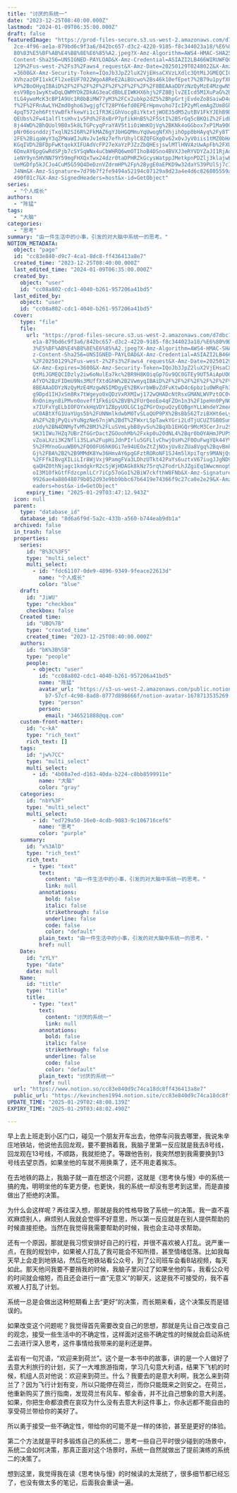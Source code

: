 ```yaml
---
title: "讨厌的系统一"
date: "2023-12-25T08:40:00.000Z"
lastmod: "2024-01-09T06:35:00.000Z"
draft: false
featuredImage: "https://prod-files-secure.s3.us-west-2.amazonaws.com/d7dbc101-8\
  2ce-4f96-ae1a-879bd6c9f3a6/842bc657-d3c2-4220-9185-f8c344023a18/%E6%80%9D%E8%\
  80%83%E5%BF%AB%E4%B8%8E%E6%85%A2.jpeg?X-Amz-Algorithm=AWS4-HMAC-SHA256&X-Amz-\
  Content-Sha256=UNSIGNED-PAYLOAD&X-Amz-Credential=ASIAZI2LB466WIRUWFQC%2F20250\
  129%2Fus-west-2%2Fs3%2Faws4_request&X-Amz-Date=20250129T024802Z&X-Amz-Expires\
  =3600&X-Amz-Security-Token=IQoJb3JpZ2luX2VjEHsaCXVzLXdlc3QtMiJGMEQCICVZeosc8q\
  XVhzazOFI1xkCFl2xeEUF7022WgoA8ReE2AiBUcwo%2Bs46k10efEpet7%2B79u1pyfXFlrMo26I3\
  kP%2BoOHyqIBAiD%2F%2F%2F%2F%2F%2F%2F%2F%2F%2F8BEAAaDDYzNzQyMzE4MzgwNSIMoQPsOf\
  esV9Bps1wyKtwDqLQWMYDkZDkAG3eaCdBbLEIWKHX6hj%2FZ8BjlvZEIcd5M1XuPaG%2BeroLvrdb\
  tLG4ywoMcK3cBP1A9Uc1R0bBiMW77yM3%2FCx2ubkp2dZ5%2BhpGrtjEvdeZo8SaiwD4uAWemgzB4\
  f%2F%2FRnAwLYHZmd0gho63wgjgfCT28PY6efd0EPErHpmvoho7IcIP2yMlemAgZUm8Ghz%2FOJlK\
  4pqT572eh6FttVwBfkfkewYi1c1fR3KiGhVocg8iYktxtjWOE35dM52utBV1FkYJEhB9DE174OgXo\
  QEUbs%2Fw41alfltsHhv1v5Pd%2F8xBrP7pfikHnB5%2F5StI%2B5rGq5cBKQiZ%2FidEInfBJmZi\
  8j44WD%2BhQUol9B0x5k8LTGPcyqPraYAV5t1iOiWmKOjVg%2BKNk4oGGbox7xP1Ma900%2BZLIT2\
  pNr06osnddzjTxqlN2SI6R%2FkMAZ6gYJbHGQMmuYqUwogNfXhjihOpp0bHAyq%2Fy8TTLKgDPHe%\
  2FE%2BiqaWyY3qZPWaWIJuNvJv1eNz7efhrUhylC8ZQFGXg0v62x0vJyV0iis1tMZ0bHAAVI6LagN\
  KGqIVD%2BFDpFwKtqokXIFUAdVcFP27eXaYzPJZzZbQHEsjswlMTlHNVAzUwApFb%2FXUtcrVO8w6\
  6DmvAY6pgGwRdSPjb7cSYSqWNx4uCbWHRQ6wmOTIhoB4DSno4BVXJ3eRYVDYZaJI1RjAo1UDginvG\
  ieNY9yn5HVNN79Y59mgFHXQxTwx24dzr0taDPHRZkGcysWatppJMetkpnPDZlj3klajwEH9Lc8zqV\
  UeMGDfp5kJCJo4CuM5G59Q4DeDznVZdrmHP%2Fp%2BygE0aEPKD9w32daYS39PUlSj7cI4VkW5QOG\
  J4Nm&X-Amz-Signature=7d79b7f2fe9494a52194c07129a8d23a4e4d6c826805559a682bc41e\
  490f01c7&X-Amz-SignedHeaders=host&x-id=GetObject"
series:
  - "个人成长"
authors:
  - "陈猛"
tags:
  - "大脑"
categories:
  - "思考"
summary: "由一件生活中的小事，引发的对大脑中系统一的思考。"
NOTION_METADATA:
  object: "page"
  id: "cc83e840-d9c7-4ca1-8dc8-ff436413a8e7"
  created_time: "2023-12-25T08:40:00.000Z"
  last_edited_time: "2024-01-09T06:35:00.000Z"
  created_by:
    object: "user"
    id: "cc08a802-cdc1-4040-b261-957206a41bd5"
  last_edited_by:
    object: "user"
    id: "cc08a802-cdc1-4040-b261-957206a41bd5"
  cover:
    type: "file"
    file:
      url: "https://prod-files-secure.s3.us-west-2.amazonaws.com/d7dbc101-82ce-4f96-a\
        e1a-879bd6c9f3a6/842bc657-d3c2-4220-9185-f8c344023a18/%E6%80%9D%E8%80%8\
        3%E5%BF%AB%E4%B8%8E%E6%85%A2.jpeg?X-Amz-Algorithm=AWS4-HMAC-SHA256&X-Am\
        z-Content-Sha256=UNSIGNED-PAYLOAD&X-Amz-Credential=ASIAZI2LB466TMNZXLCP\
        %2F20250129%2Fus-west-2%2Fs3%2Faws4_request&X-Amz-Date=20250129T024713Z\
        &X-Amz-Expires=3600&X-Amz-Security-Token=IQoJb3JpZ2luX2VjEHsaCXVzLXdlc3\
        QtMiJGMEQCIDzly2iw6oNulEa7kc%2BR9H8KOiqGp7Gv9QC0GTEy9UT5AiApUO0gA2F3Igl\
        AfYD%2BzFIDmU9Ns3MUffXtdGhW%2B2VwmyqIBAiD%2F%2F%2F%2F%2F%2F%2F%2F%2F%2F\
        8BEAAaDDYzNzQyMzE4MzgwNSIMDgyE%2BKvrbWBvZdFvKtwD4c6pbz1u0WRqFh3Mc0YQ7cR\
        g9Dpd1IHJxSm8Rx7tWgeyo0xQDzVxRXMIwj172wQHADcNtRsxGMANLWVPztOC0vTEwkcjmf\
        RnOnimyn8iPMvn0oveff1Fk6iG%2BVB%2FUrQeoEo4qFZOn1n3%2F1peHn0PyNG9l7ruL9o\
        x7IUFxYgELbIOFOYxkHqVDY1ZBpyUOLGC1gZPGrOxpuQzyEQBgnYLLWndeY2meAJiFycfZy\
        uC0ABtXfG1UaYUgs5b%2FUNNmlkdwbM0TvSLoQUP9PX%2BsBbS62TziBXHt6eLyYEoMnT5O\
        A%2F%2BjPyQivYuNgzNe67njW%2BdT%2FWxrLSpTawkYGri2LdTjUCUZTGB0SumiMQKmXiI\
        zUdy%2BN4DNMyTvM%2BMJ%2FLuSVmLybB8yvSu%2BqXb1EHGQr9McM3CerJru2SN8dBWqvs\
        5K31IWu7HZq7UBrZfGGrDactZGOoohMb%2Fxkp0u20dNL4%2Bqr0bOYAHmJPUPSHYBpeOYM\
        vZoaLXzi3K2Nfli3SLa%2FupHiJdnPIrlu5GFLlvChwjOsH%2F0OuFwgYQk44Y%2BDZelMO\
        5%2FMYnoGuuWB0%2FQ00FU6hK0Gi7e94UEOxZtZjNOxjUv8zZUa8Vgq%2BqvBmkElhBIA0T\
        Gj%2FBA%2B2%2B9MMdK8Yw36HmvAY6pgGFztRORoNF1SJ4m5lXpiTqrs9MANjQsVufciHmO\
        %2FFfkIBvgXILiLIr8WjVxj9PamgFVa3LDhzUTkt42PaYs6uztxV67iugJJgND9aaTDu380\
        qaQHZ0thNjagc1kmdgkrR2cSjWjHDAGk8kNz75rq%2FodrLhJZgiEq1Wwcmnop9A4LMewg1\
        oI3M10fkGtfFdzcpmlLCr7iCp57oGoI%2BiW7ckfthW8FNb&X-Amz-Signature=0887e00\
        9926ae4a88048079b052d93e9bb9bbc67b6419e74366f9c27ca0e2e29&X-Amz-SignedH\
        eaders=host&x-id=GetObject"
      expiry_time: "2025-01-29T03:47:12.943Z"
  icon: null
  parent:
    type: "database_id"
    database_id: "8d6a6f9d-5a2c-433b-a560-b744eab9db1a"
  archived: false
  in_trash: false
  properties:
    series:
      id: "B%3C%3FS"
      type: "multi_select"
      multi_select:
        - id: "fdc61107-0de9-4896-9349-9feace22613d"
          name: "个人成长"
          color: "blue"
    draft:
      id: "JiWU"
      type: "checkbox"
      checkbox: false
    Created time:
      id: "UBQ%7B"
      type: "created_time"
      created_time: "2023-12-25T08:40:00.000Z"
    authors:
      id: "bK%3B%5B"
      type: "people"
      people:
        - object: "user"
          id: "cc08a802-cdc1-4040-b261-957206a41bd5"
          name: "陈猛"
          avatar_url: "https://s3-us-west-2.amazonaws.com/public.notion-static.com/775523\
            b7-57cf-4c98-8ad8-8777d898666f/notion-avatar-1678713535269.png"
          type: "person"
          person:
            email: "346521888@qq.com"
    custom-front-matter:
      id: "c~kA"
      type: "rich_text"
      rich_text: []
    tags:
      id: "jw%7CC"
      type: "multi_select"
      multi_select:
        - id: "4b08a7ed-d163-40da-b224-c8bb8599911e"
          name: "大脑"
          color: "gray"
    categories:
      id: "nbY%3F"
      type: "multi_select"
      multi_select:
        - id: "ed729a50-16e0-4cdb-9083-9c106716cef6"
          name: "思考"
          color: "purple"
    summary:
      id: "x%3AlD"
      type: "rich_text"
      rich_text:
        - type: "text"
          text:
            content: "由一件生活中的小事，引发的对大脑中系统一的思考。"
            link: null
          annotations:
            bold: false
            italic: false
            strikethrough: false
            underline: false
            code: false
            color: "default"
          plain_text: "由一件生活中的小事，引发的对大脑中系统一的思考。"
          href: null
    Date:
      id: "zYLY"
      type: "date"
      date: null
    Name:
      id: "title"
      type: "title"
      title:
        - type: "text"
          text:
            content: "讨厌的系统一"
            link: null
          annotations:
            bold: false
            italic: false
            strikethrough: false
            underline: false
            code: false
            color: "default"
          plain_text: "讨厌的系统一"
          href: null
  url: "https://www.notion.so/cc83e840d9c74ca18dc8ff436413a8e7"
  public_url: "https://kevinchen1994.notion.site/cc83e840d9c74ca18dc8ff436413a8e7"
UPDATE_TIME: "2025-01-29T02:48:08.139Z"
EXPIRY_TIME: "2025-01-29T03:48:02.490Z"

---
```

<link rel="stylesheet" href="https://cdn.jsdelivr.net/npm/katex@0.16.2/dist/katex.min.css" integrity="sha384-bYdxxUwYipFNohQlHt0bjN/LCpueqWz13HufFEV1SUatKs1cm4L6fFgCi1jT643X" crossorigin="anonymous">


早上去上班走到小区门口，碰见一个朋友开车出去，他停车问我去哪里，我说朱辛庄地铁站，他说他去回龙观，要不要捎着我，我脑子里第一反应就是我去8号线，回龙观在13号线，不顺路，我就拒绝了。等跟他告别，我突然想到我需要换到13号线去望京西，如果坐他的车就不用换乘了，还不用走着挨冻。


在去地铁的路上，我脑子就一直在想这个问题，这就是《思考快与慢》中的系统一搞的鬼，明明坐他的车更方便，也更快，我的系统一却没有思考到这里，而是直接做出了拒绝的决策。


为什么会这样呢？再往深入想，那就是我的性格导致了系统一的决策。我一直不喜欢麻烦别人，麻烦别人我就会觉得不好意思，所以第一反应就是在别人提供帮助的时候直接拒绝。当然在我觉得我需要帮助的时候，我也会主动寻求帮助。


还有一个原因，那就是我习惯安排好自己的行程，并很不喜欢被人打乱。说严重一点，在我的规划中，如果被人打乱了我可能会不知所措，甚至情绪低落。比如我每天早上会走到地铁站，然后在地铁站看公众号，到了公司班车会看B站视频，每天如此。那天他问我要不要捎我的时候，我脑子里闪过了如果坐他的车，我看公众号的时间就会缩短，而且还会进行一直“无意义”的聊天，这是我不可接受的，我不喜欢被人打乱了计划。


系统一总是会做出这种短期看上去“更好”的决策，而长期来看，这个决策反而是错误的。


如果改变这个问题呢？我觉得首先需要改变自己的思想，那就是先让自己改变自己的观念，接受一些生活中的不确定性，这样面对这些不确定性的时候就会启动系统二去进行深入思考，这件事情给我带来的是利还是弊。


孟岩有一句咒语，“欢迎来到荷兰”。这个是一本书中的故事，讲的是一个人做好了去意大利旅行的计划，买了一大堆旅游指南，学习几句意大利语，结果下飞机的时候，机组人员对他说：欢迎来到荷兰。什么？我要去的是意大利啊，我怎么来到荷兰了？因为飞行计划有变，所以只能停在荷兰，而你只能既来之则安之。在荷兰，他重新购买了旅行指南，发现荷兰有风车、郁金香，并不比自己想象的意大利差。如果，你把生命都浪费在哀叹为什么没有去意大利这件事上，你永远都不能自由的享受荷兰带给你的美好了。


所以勇于接受一些不确定性，带给你的可能不是一样的体验，甚至是更好的体验。


第二个方法就是平时多锻炼自己的系统二，思考一些自己平时很少碰到的场景中，系统二会如何决策，那真正面对这个场景时，系统一自然就做出了提前演练的系统二的决策了。


想到这里，我觉得我在读《思考快与慢》的时候读的太笼统了，很多细节都已经忘了，也没有做太多的笔记，后面我会重读一遍。


